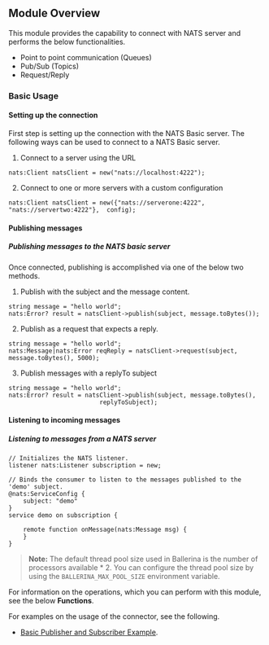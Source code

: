 ## Module Overview

This module provides the capability to connect with NATS server and performs the 
below functionalities.

- Point to point communication (Queues)
- Pub/Sub (Topics)
- Request/Reply

### Basic Usage

#### Setting up the connection

First step is setting up the connection with the NATS Basic server. The following ways can be used to connect to a
NATS Basic server.

1. Connect to a server using the URL
```ballerina
nats:Client natsClient = new("nats://localhost:4222");
```

2. Connect to one or more servers with a custom configuration
```ballerina
nats:Client natsClient = new({"nats://serverone:4222",  "nats://servertwo:4222"},  config);
```

#### Publishing messages

##### Publishing messages to the NATS basic server

Once connected, publishing is accomplished via one of the below two methods.

1. Publish with the subject and the message content.
```ballerina
string message = "hello world";
nats:Error? result = natsClient->publish(subject, message.toBytes());
```

2. Publish as a request that expects a reply.
```ballerina
string message = "hello world";
nats:Message|nats:Error reqReply = natsClient->request(subject, message.toBytes(), 5000);
```

3. Publish messages with a replyTo subject 
```ballerina
string message = "hello world";
nats:Error? result = natsClient->publish(subject, message.toBytes(), 
                         replyToSubject);
```

#### Listening to incoming messages

##### Listening to messages from a NATS server

```ballerina
// Initializes the NATS listener.
listener nats:Listener subscription = new;

// Binds the consumer to listen to the messages published to the 'demo' subject.
@nats:ServiceConfig {
    subject: "demo"
}
service demo on subscription {

    remote function onMessage(nats:Message msg) {
    }
}
```

>**Note:** The default thread pool size used in Ballerina is the number of processors available * 2. You can configure the thread pool size by using the `BALLERINA_MAX_POOL_SIZE` environment variable.

For information on the operations, which you can perform with this module, see the below **Functions**. 

For examples on the usage of the connector, see the following.
* [Basic Publisher and Subscriber Example](https://ballerina.io/swan-lake/learn/by-example/nats-basic-client.html).
